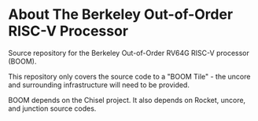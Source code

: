 About The Berkeley Out-of-Order RISC-V Processor
================================================

Source repository for the Berkeley Out-of-Order RV64G RISC-V processor (BOOM).

This repository only covers the source code to a "BOOM Tile" - the uncore and
surrounding infrastructure will need to be provided.

BOOM depends on the Chisel project. It also depends on Rocket, uncore, and
junction source codes.

